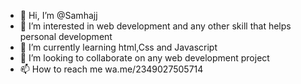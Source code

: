 - 👋 Hi, I’m @Samhajj
- 👀 I’m interested in web development and any other skill that helps personal development
- 🌱 I’m currently learning html,Css and Javascript
- 💞️ I’m looking to collaborate on any web development project
- 📫 How to reach me wa.me/2349027505714

<!---
Samhajj/Samhajj is a ✨ special ✨ repository because its `README.md` (this file) appears on your GitHub profile.
You can click the Preview link to take a look at your changes.
--->
